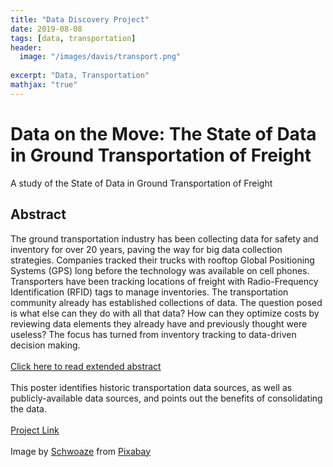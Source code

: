 ```yaml
---
title: "Data Discovery Project"
date: 2019-08-08
tags: [data, transportation]
header:
  image: "/images/davis/transport.png"
  
excerpt: "Data, Transportation"
mathjax: "true"
---
```


# Data on the Move: The State of Data in Ground Transportation of Freight 
A study of the State of Data in Ground Transportation of Freight 

## Abstract
The ground transportation industry has been collecting data for safety and inventory for over 20 years, paving the way for big data collection strategies. Companies tracked their trucks with rooftop Global Positioning Systems (GPS) long before the technology was available on cell phones.  Transporters have been tracking locations of freight with Radio-Frequency Identification (RFID) tags to manage inventories.
The transportation community already has established collections of data. The question posed is what else can they do with all that data? How can they optimize costs by reviewing data elements they already have and previously thought were useless?  The focus has turned from inventory tracking to data-driven decision making.  
<br>
<a href="https://github.com/amodavis/Data_in_Transportation/blob/main/Transportation_Data_Extended_Abstract.pdf">Click here to read extended abstract</a>
<br>
<br>
This poster identifies historic transportation data sources, as well as publicly-available data sources, and points out the benefits of consolidating the data.  
<br>
<a href="https://github.com/amodavis/Data_in_Transportation/blob/main/Transportation_Data_Conference_Poster.pdf">Project Link</a>
<br>
<br>
Image by <a href="https://pixabay.com/users/schwoaze-4023294/?utm_source=link-attribution&amp;utm_medium=referral&amp;utm_campaign=image&amp;utm_content=3392100">Schwoaze</a> from <a href="https://pixabay.com/?utm_source=link-attribution&amp;utm_medium=referral&amp;utm_campaign=image&amp;utm_content=3392100">Pixabay</a>

